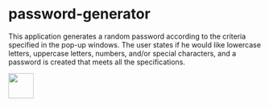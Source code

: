 # password-generator

This application generates a random password according to the criteria specified in the pop-up windows. The user states if he would like lowercase letters, uppercase letters, numbers, and/or special characters, and a password is created that meets all the specifications. 


<img src = "Untitled.jpg" width=50px height=50px>